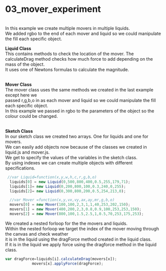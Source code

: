 # 03_mover_experiment

</br>In this example we create multiple movers in multiple liquids.</br> 
We added rgbo to the end of each mover and liquid so we could manipulate the fill each specific object.</br>

**Liquid Class** </br> 
This contains methods to check the location of the mover.
The calculateDrag method checks how much force to add depending on the mass of the object.<br/>
It uses one of Newtons formulas to calculate the magnitude.</br></br>

**Mover Class** </br> 
The mover class uses the same methods we created in the last example except here we</br>
passed r,g,b,o in as each mover and liquid so we could manipulate the fill each specific object.</br>
In this example we passed in rgbo to the parameters of the object so the colour could be changed.</br></br>

**Sketch Class** </br> 
In our sketch class we created two arrays. One for liquids and one for movers. <br/>
We can easily add objects now because of the classes we created in liquid.js and mover.js.<br/>
We get to specify the values of the variables in the sketch class.<br/>
By using indexes we can create multiple objects with different specifications.<br/>

```js
 //var Liquid=function(x,y,w,h,c,r,g,b,o)
  liquids[0] = new Liquid(0,500,800,400,0.5,255,179,71);
  liquids[1]= new Liquid(0,200,800,100,0.3,240,0,255);
  liquids[2]= new Liquid(0,300,800,200,0.5,254,213,0);

  //var Mover =function(x,y,vx,vy,ax,ay,mr,g,b,o)
  movers[0] = new Mover(100,100,2,3,1,1,40,253,202,150);
  movers[1] = new Mover(400,200,2,3,0.8,0.9,100,253,253,150);
  movers[2] = new Mover(800,100,1.5,2.5,1,0.5,70,253,175,253);
```

We created a nested forloop for the the movers and liquids. <br/>
Within the nested forloop we target the index of the mover moving through the canvas and check weather <br/>
it is in the liquid using the dragForce method created in the liquid class.</br>
If it is in the liquid we apply force using the dragforce method in the liquid class.<br/>

```js
var dragForce=liquids[i].calculateDrag(movers[x]);
			movers[x].applyForce(dragForce);
```